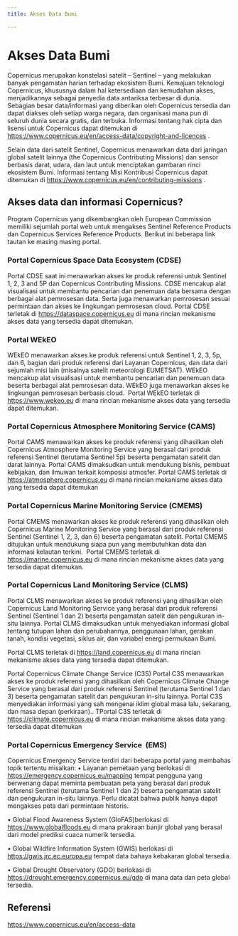 ```yaml
---
title: Akses Data Bumi

---
```


# Akses Data Bumi

Copernicus merupakan konstelasi satelit – Sentinel – yang melakukan banyak pengamatan harian terhadap ekosistem Bumi. Kemajuan teknologi Copernicus, khususnya dalam hal ketersediaan dan kemudahan akses, menjadikannya sebagai penyedia data antariksa terbesar di dunia.  
Sebagian besar data/informasi yang diberikan oleh Copernicus tersedia dan dapat diakses oleh setiap warga negara, dan organisasi mana pun di seluruh dunia secara gratis, dan terbuka. Informasi tentang hak cipta dan lisensi untuk Copernicus dapat ditemukan di https://www.copernicus.eu/en/access-data/copyright-and-licences .

Selain data dari satelit Sentinel, Copernicus menawarkan data dari jaringan global satelit lainnya (the Copernicus Contributing Missions) dan sensor berbasis darat, udara, dan laut untuk menciptakan gambaran rinci ekosistem Bumi. Informasi tentang Misi Kontribusi Copernicus dapat ditemukan di https://www.copernicus.eu/en/contributing-missions .

## Akses data dan informasi Copernicus? 
Program Copernicus yang dikembangkan oleh European Commission memiliki  sejumlah portal web untuk mengakses Sentinel Reference Products dan Copernicus Services Reference Products. Berikut ini beberapa link  tautan ke masing masing portal.
### Portal Copernicus Space Data Ecosystem (CDSE) 
Portal CDSE saat ini menawarkan akses ke produk referensi untuk Sentinel 1, 2, 3 and 5P dan  Copernicus Contributing Missions. CDSE mencakup alat visualisasi untuk membantu pencarian dan penemuan data bersama dengan berbagai alat pemrosesan data. Serta juga menawarkan pemrosesan sesuai permintaan dan akses ke lingkungan pemrosesan cloud.
Portal CDSE terletak di https://dataspace.copernicus.eu di mana rincian mekanisme akses data yang tersedia dapat ditemukan.
### Portal WEkEO
WEkEO menawarkan akses ke produk referensi untuk Sentinel 1, 2, 3, 5p, dan 6, bagian dari produk referensi dari Layanan Copernicus, dan data dari sejumlah misi lain (misalnya satelit meteorologi EUMETSAT). WEkEO mencakup alat visualisasi untuk membantu pencarian dan penemuan data beserta berbagai alat pemrosesan data. WEkEO juga menawarkan akses ke lingkungan pemrosesan berbasis cloud. 
Portal WEkEO terletak di https://www.wekeo.eu di mana rincian mekanisme akses data yang tersedia dapat ditemukan.

### Portal Copernicus Atmosphere Monitoring Service (CAMS) 
Portal CAMS menawarkan akses ke produk referensi yang dihasilkan oleh Copernicus Atmosphere Monitoring Service yang berasal dari produk referensi Sentinel (terutama Sentinel 5p) beserta pengamatan satelit dan darat lainnya. Portal CAMS dimaksudkan untuk mendukung bisnis, pembuat kebijakan, dan ilmuwan terkait komposisi atmosfer.
Portal CAMS terletak di https://atmosphere.copernicus.eu di mana rincian mekanisme akses data yang tersedia dapat ditemukan

### Portal Copernicus Marine Monitoring Service (CMEMS) 
Portal CMEMS menawarkan akses ke produk referensi yang dihasilkan oleh Copernicus Marine Monitoring Service yang berasal dari produk referensi Sentinel (Sentinel 1, 2, 3, dan 6) beserta pengamatan satelit. Portal CMEMS ditujukan untuk mendukung siapa pun yang membutuhkan data dan informasi kelautan terkini. 
Portal CMEMS terletak di https://marine.copernicus.eu di mana rincian mekanisme akses data yang tersedia dapat ditemukan.

### Portal Copernicus Land Monitoring Service (CLMS)
Portal CLMS menawarkan akses ke produk referensi yang dihasilkan oleh Copernicus Land Monitoring Service yang berasal dari produk referensi Sentinel (Sentinel 1 dan 2) beserta pengamatan satelit dan pengukuran in-situ lainnya. Portal CLMS dimaksudkan untuk menyediakan informasi global tentang tutupan lahan dan perubahannya, penggunaan lahan, gerakan tanah, kondisi vegetasi, siklus air, dan variabel energi permukaan Bumi.

Portal CLMS terletak di https://land.copernicus.eu di mana rincian mekanisme akses data yang tersedia dapat ditemukan.

Portal Copernicus Climate Change Service (C3S)
Portal C3S menawarkan akses ke produk referensi yang dihasilkan oleh Copernicus Climate Change Service yang berasal dari produk referensi Sentinel (terutama Sentinel 1 dan 3) beserta pengamatan satelit dan pengukuran in-situ lainnya. Portal C3S menyediakan informasi yang sah mengenai iklim global masa lalu, sekarang, dan masa depan (perkiraan)..
TPortal C3S terletak di https://climate.copernicus.eu di mana rincian mekanisme akses data yang tersedia dapat ditemukan

### Portal Copernicus Emergency Service  (EMS) 
Copernicus Emergency Service terdiri dari beberapa portal yang membahas topik tertentu misalkan:
•	Layanan pemetaan yang berlokasi di https://emergency.copernicus.eu/mapping tempat pengguna yang berwenang dapat meminta pembuatan peta yang berasal dari produk referensi Sentinel (terutama Sentinel 1 dan 2) beserta pengamatan satelit dan pengukuran in-situ lainnya. Perlu dicatat bahwa publik hanya dapat mengakses peta dari permintaan historis.

•	Global Flood Awareness System (GloFAS)berlokasi di https://www.globalfloods.eu di mana prakiraan banjir global yang berasal dari model prediksi cuaca numerik tersedia.

•	Global Wildfire Information System (GWIS) berlokasi di https://gwis.jrc.ec.europa.eu tempat data bahaya kebakaran global tersedia.

•	Global Drought Observatory (GDO) berlokasi di https://drought.emergency.copernicus.eu/gdo di mana data dan peta global tersedia.


## Referensi
https://www.copernicus.eu/en/access-data